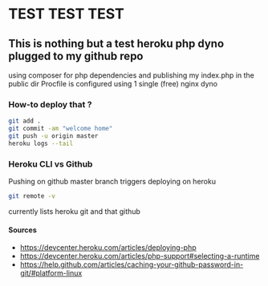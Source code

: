 # TEST TEST TEST

## This is nothing but a test heroku php dyno plugged to my github repo
using composer for php dependencies and publishing my index.php in the public dir
Procfile is configured using 1 single (free) nginx dyno

### How-to deploy that ?
``` bash
git add .
git commit -am "welcome home"
git push -u origin master
heroku logs --tail
```

### Heroku CLI vs Github
Pushing on github master branch triggers deploying on heroku

``` bash
git remote -v
```
currently lists heroku git and that github

#### Sources
- https://devcenter.heroku.com/articles/deploying-php
- https://devcenter.heroku.com/articles/php-support#selecting-a-runtime
- https://help.github.com/articles/caching-your-github-password-in-git/#platform-linux